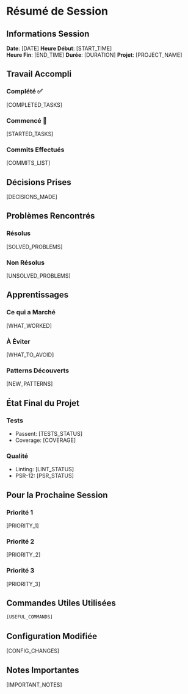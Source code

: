 # Résumé de Session

## Informations Session
**Date**: [DATE]
**Heure Début**: [START_TIME]  
**Heure Fin**: [END_TIME]
**Durée**: [DURATION]
**Projet**: [PROJECT_NAME]

## Travail Accompli
### Complété ✅
[COMPLETED_TASKS]

### Commencé 🔄
[STARTED_TASKS]

### Commits Effectués
[COMMITS_LIST]

## Décisions Prises
[DECISIONS_MADE]

## Problèmes Rencontrés
### Résolus
[SOLVED_PROBLEMS]

### Non Résolus
[UNSOLVED_PROBLEMS]

## Apprentissages
### Ce qui a Marché
[WHAT_WORKED]

### À Éviter
[WHAT_TO_AVOID]

### Patterns Découverts
[NEW_PATTERNS]

## État Final du Projet
### Tests
- Passent: [TESTS_STATUS]
- Coverage: [COVERAGE]

### Qualité
- Linting: [LINT_STATUS]
- PSR-12: [PSR_STATUS]

## Pour la Prochaine Session
### Priorité 1
[PRIORITY_1]

### Priorité 2
[PRIORITY_2]

### Priorité 3
[PRIORITY_3]

## Commandes Utiles Utilisées
```bash
[USEFUL_COMMANDS]
```

## Configuration Modifiée
[CONFIG_CHANGES]

## Notes Importantes
[IMPORTANT_NOTES]